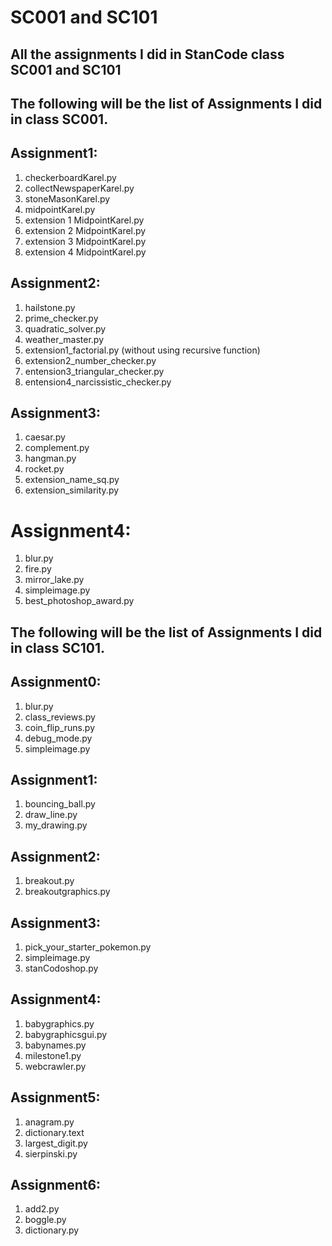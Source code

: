 #    SC001 and SC101
## All the assignments I did in StanCode class SC001 and SC101


##  The following will be the list of Assignments I did in class SC001.

##  Assignment1:
  1. checkerboardKarel.py
  2. collectNewspaperKarel.py
  3. stoneMasonKarel.py
  4. midpointKarel.py
  5. extension 1 MidpointKarel.py
  6. extension 2 MidpointKarel.py
  7. extension 3 MidpointKarel.py
  8. extension 4 MidpointKarel.py

##  Assignment2:
  1. hailstone.py
  2. prime_checker.py
  3. quadratic_solver.py
  4. weather_master.py
  5. extension1_factorial.py (without using recursive function)
  6. extension2_number_checker.py
  7. entension3_triangular_checker.py
  8. entension4_narcissistic_checker.py

##  Assignment3:
  1. caesar.py
  2. complement.py
  3. hangman.py
  4. rocket.py
  5. extension_name_sq.py
  6. extension_similarity.py

#  Assignment4:
  1. blur.py
  2. fire.py
  3. mirror_lake.py
  4. simpleimage.py
  5. best_photoshop_award.py


##   The following will be the list of Assignments I did in class SC101.

##  Assignment0:
  1. blur.py
  2. class_reviews.py
  3. coin_flip_runs.py
  4. debug_mode.py
  5. simpleimage.py

##  Assignment1:
  1. bouncing_ball.py
  2. draw_line.py
  3. my_drawing.py
  
##  Assignment2:
  1. breakout.py
  2. breakoutgraphics.py

##  Assignment3:
  1. pick_your_starter_pokemon.py
  2. simpleimage.py
  3. stanCodoshop.py

##  Assignment4:
  1. babygraphics.py
  2. babygraphicsgui.py
  3. babynames.py
  4. milestone1.py
  5. webcrawler.py
  
##  Assignment5:
  1. anagram.py
  2. dictionary.text
  3. largest_digit.py
  4. sierpinski.py
  
##  Assignment6:
  1. add2.py
  2. boggle.py
  3. dictionary.py
